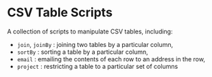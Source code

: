 CSV Table Scripts
=================

A collection of scripts to manipulate CSV tables, including:

* `join`, `joinBy` : joining two tables by a particular column,
* `sortBy`         : sorting a table by a particular column,
* `email`          : emailing the contents of each row to an address in the row,
* `project`        : restricting a table to a particular set of columns




